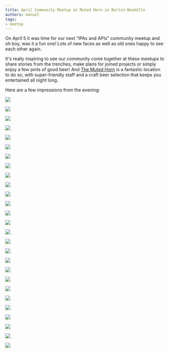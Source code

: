 ```yaml
---
title: April Community Meetup at Muted Horn in Berlin-Neukölln
authors: manuel
tags:
- meetup
---
```


On April 5 it was time for our next "IPAs and APIs" community meetup and oh boy, was it a fun one! Lots of new faces as well as old ones happy to see each other again.

It's really inspiring to see our community come together at these meetups to share stories from the trenches, make plans for joined projects or simply enjoy a few pints of good beer! And [The Muted Horn](https://themutedhorn.com/) is a fantastic location to do so, with super-friendly staff and a craft beer selection that keeps you entertained all night long.

Here are a few impressions from the evening:

![](_MG_8025.jpg)

![](_MG_8043.jpg)

![](_MG_8068.jpg)

![](_MG_8071.jpg)

![](_MG_8091.jpg)

![](_MG_8169.jpg)

![](_MG_8173.jpg)

![](_MG_8191.jpg)

![](_MG_8214.jpg)

![](_MG_8277.jpg)

![](_MG_8301.jpg)

![](_MG_8308-anonymous.jpg)

![](_MG_8311.jpg)

![](_MG_8331.jpg)

![](_MG_8340.jpg)

![](_MG_8350.jpg)

![](_MG_8356.jpg)

![](_MG_8362.jpg)

![](_MG_8369-anonymous.jpg)

![](_MG_8374.jpg)

![](_MG_8385-anonymous.jpg)

![](_MG_8388.jpg)

![](_MG_8396.jpg)

![](_MG_8421.jpg)

![](_MG_8426.jpg)

![](_MG_8447.jpg)

![](_MG_8461.jpg)
